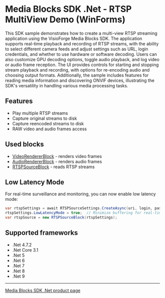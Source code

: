 # Media Blocks SDK .Net - RTSP MultiView Demo (WinForms)

This SDK sample demonstrates how to create a multi-view RTSP streaming application using the VisioForge Media Blocks SDK. The application supports real-time playback and recording of RTSP streams, with the ability to select different camera feeds and adjust settings such as URL, login credentials, and whether to use hardware or software decoding. Users can also customize GPU decoding options, toggle audio playback, and log video or audio frame reception. The UI provides controls for starting and stopping stream playback and recording, with options for re-encoding audio and choosing output formats. Additionally, the sample includes features for reading media information and discovering ONVIF devices, illustrating the SDK's versatility in handling various media processing tasks.

## Features

- Play multiple RTSP streams
- Capture original streams to disk
- Capture reencoded streams to disk
- RAW video and audio frames access

## Used blocks

- [VideoRendererBlock](https://www.visioforge.com/help/docs/dotnet/mediablocks/VideoRendering) - renders video frames
- [AudioRendererBlock](https://www.visioforge.com/help/docs/dotnet/mediablocks/AudioRendering) - renders audio frames
- [RTSPSourceBlock](https://www.visioforge.com/help/docs/dotnet/mediablocks/Sources#rtsp-source-block) - reads RTSP streams

## Low Latency Mode

For real-time surveillance and monitoring, you can now enable low latency mode:

```csharp
var rtspSettings = await RTSPSourceSettings.CreateAsync(uri, login, password, audioEnabled);
rtspSettings.LowLatencyMode = true;  // Minimize buffering for real-time streaming
var rtspSource = new RTSPSourceBlock(rtspSettings);
```

## Supported frameworks

- .Net 4.7.2
- .Net Core 3.1
- .Net 5
- .Net 6
- .Net 7
- .Net 8
- .Net 9

---

[Media Blocks SDK .Net product page](https://www.visioforge.com/media-blocks-sdk)
